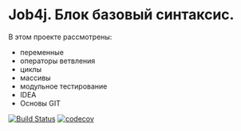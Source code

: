 # Job4j. Блок базовый синтаксис.

В этом проекте рассмотрены: 
- переменные
- операторы ветвления
- циклы
- массивы
- модульное тестирование
- IDEA
- Основы GIT

[![Build Status](https://app.travis-ci.com/Myaskovskiy/job4j_elementary.svg?branch=master)](https://app.travis-ci.com/Myaskovskiy/job4j_elementary)
[![codecov](https://codecov.io/gh/Myaskovskiy/job4j_elementary/branch/master/graph/badge.svg?token=BO0RWWRYUO)](https://codecov.io/gh/Myaskovskiy/job4j_elementary)